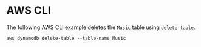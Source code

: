 # AWS CLI<a name="getting-started-step-8-CLI"></a>

The following AWS CLI example deletes the `Music` table using `delete-table`\.

```
aws dynamodb delete-table --table-name Music
```
